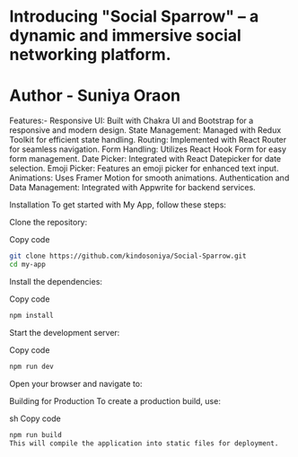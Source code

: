 # Introducing "Social Sparrow" – a dynamic and immersive social networking platform.

# Author - Suniya Oraon

Features:-
Responsive UI: Built with Chakra UI and Bootstrap for a responsive and modern design.
State Management: Managed with Redux Toolkit for efficient state handling.
Routing: Implemented with React Router for seamless navigation.
Form Handling: Utilizes React Hook Form for easy form management.
Date Picker: Integrated with React Datepicker for date selection.
Emoji Picker: Features an emoji picker for enhanced text input.
Animations: Uses Framer Motion for smooth animations.
Authentication and Data Management: Integrated with Appwrite for backend services.

Installation
To get started with My App, follow these steps:

Clone the repository:

Copy code
```bash
git clone https://github.com/kindosoniya/Social-Sparrow.git
cd my-app
```
Install the dependencies:

Copy code
```bash
npm install
```
Start the development server:

Copy code
```bash
npm run dev
```
Open your browser and navigate to:


Building for Production
To create a production build, use:

sh
Copy code
```bash
npm run build
This will compile the application into static files for deployment.
```
